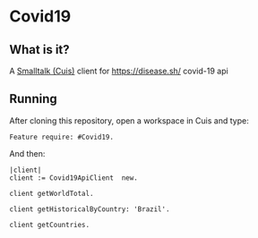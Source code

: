 # Covid19
## What is it?
A [Smalltalk (Cuis)](https://github.com/Cuis-Smalltalk/Cuis-Smalltalk-Dev) client for https://disease.sh/ covid-19 api

## Running
After cloning this repository, open a workspace in Cuis and type:

```Smalltalk 
Feature require: #Covid19. 
```

And then:

```Smalltalk
|client|
client := Covid19ApiClient  new.

client getWorldTotal. 

client getHistoricalByCountry: 'Brazil'. 

client getCountries. 

```
